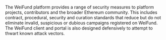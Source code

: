 The WeiFund platform provides a range of security measures to platform projects, contributors and the broader Ethereum community. This includes contract, procedural, security and curation standards that reduce but do not eliminate invalid, suspicious or dubious campaigns registered on WeiFund. The WeiFund client and portal is also designed defensively to attempt to thwart known attack vectors.
